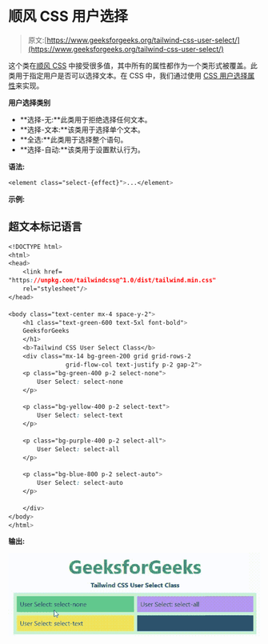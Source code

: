 # 顺风 CSS 用户选择

> 原文:[https://www.geeksforgeeks.org/tailwind-css-user-select/](https://www.geeksforgeeks.org/tailwind-css-user-select/)

这个类在[顺风 CSS](https://www.geeksforgeeks.org/css-tailwind-introduction/) 中接受很多值，其中所有的属性都作为一个类形式被覆盖。此类用于指定用户是否可以选择文本。在 CSS 中，我们通过使用 [CSS 用户选择属性](https://www.geeksforgeeks.org/css-user-select-property/)来实现。

**用户选择类别**

*   **选择-无:**此类用于拒绝选择任何文本。
*   **选择-文本:**该类用于选择单个文本。
*   **全选:**此类用于选择整个语句。
*   **选择-自动:**该类用于设置默认行为。

**语法:**

```css
<element class="select-{effect}">...</element>
```

**示例:**

## 超文本标记语言

```css
<!DOCTYPE html> 
<html> 
<head> 
    <link href= 
"https://unpkg.com/tailwindcss@^1.0/dist/tailwind.min.css"
    rel="stylesheet"/> 
</head> 

<body class="text-center mx-4 space-y-2"> 
    <h1 class="text-green-600 text-5xl font-bold"> 
    GeeksforGeeks 
    </h1> 
    <b>Tailwind CSS User Select Class</b> 
    <div class="mx-14 bg-green-200 grid grid-rows-2
                grid-flow-col text-justify p-2 gap-2"> 
    <p class="bg-green-400 p-2 select-none"> 
        User Select: select-none
    </p>

    <p class="bg-yellow-400 p-2 select-text"> 
        User Select: select-text     
    </p>

    <p class="bg-purple-400 p-2 select-all"> 
        User Select: select-all
    </p>

    <p class="bg-blue-800 p-2 select-auto"> 
        User Select: select-auto 
    </p>

    </div> 
</body> 
</html> 
```

**输出:**

![](img/930840d32668fb81c8086ba1696b958f.png)